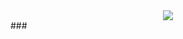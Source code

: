 <div align="center">
  <img src="https://profile-counter.glitch.me/mtoubi/count.svg?"  />
</div>
###
